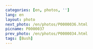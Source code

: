 ```yaml
---
categories: [en, photos, '']
lang: en
layout: photo
next_photo: /en/photos/P0000036.html
picname: P0000037
prev_photo: /en/photos/P0000034.html
tags: [Bush]
---
```

